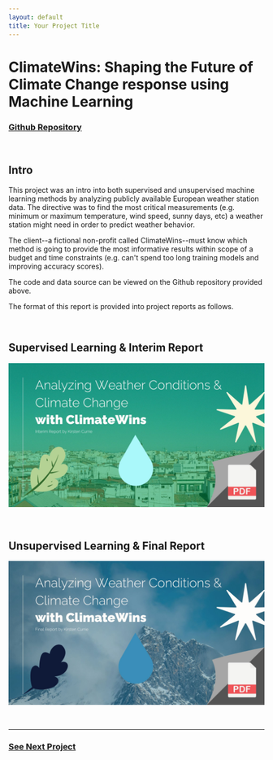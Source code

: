 ```yaml
---
layout: default
title: Your Project Title
---
```

# ClimateWins: Shaping the Future of Climate Change response using Machine Learning

### [Github Repository](https://github.com/kirstencurrie/climatewins)

<br>

## Intro

This project was an intro into both supervised and unsupervised machine learning methods by analyzing publicly available European weather station data. The directive was to find the most critical measurements (e.g. minimum or maximum temperature, wind speed, sunny days, etc) a weather station might need in order to predict weather behavior.

The client--a fictional non-profit called ClimateWins--must know which method is going to provide the most informative results within scope of a budget and time constraints (e.g. can't spend too long training models and improving accuracy scores).

The code and data source can be viewed on the Github repository provided above.

The format of this report is provided into project reports as follows.

<br>

## Supervised Learning & Interim Report

[![Climatewins Interim Machine Learning Report](assets/img/climatewins_interim-report.jpg)](assets/img/ClimateWins_Final-Report.pdf)

<br>

## Unsupervised Learning & Final Report

[![Climatewins Final Machine Learning Report](assets/img/climatewins_final-report.jpg)](assets/img/ClimateWins_Interim-Report.pdf)

<br>

---

### [See Next Project](project1.md)
